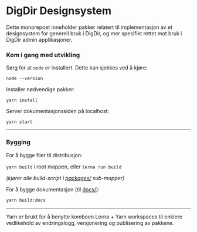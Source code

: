 # DigDir Designsystem

Dette monorepoet inneholder pakker relatert til implementasjon av et designsystem for generell bruk i DigDir, og mer spesifikt rettet mot bruk i DigDir admin applikasjoner.

### Kom i gang med utvikling

Sørg for at `node` er installert. Dette kan sjekkes ved å kjøre:

`node --version`

Installer nødvendige pakker:

`yarn install`

Server dokumentasjonssiden på localhost:

`yarn start`

---

### Bygging

For å bygge filer til distribusjon:

`yarn build` i root mappen, eller `lerna run build`

_(kjører alle build-script i [packages/](packages/) sub-mapper)_

For å bygge dokumentasjon (til [docs/](docs/)):

`yarn build:docs`

---

Yarn er brukt for å benytte komboen Lerna + Yarn workspaces til enklere vedlikehold av endringslogg, versjonering og publisering av pakkene.
